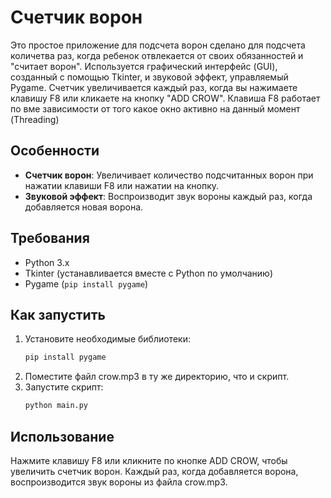 # Счетчик ворон

Это простое приложение для подсчета ворон сделано для подсчета количетва раз, когда ребенок отвлекается от своих обязанностей и "считает ворон". 
Используется графический интерфейс (GUI), созданный с помощью Tkinter, и звуковой эффект, управляемый Pygame. Счетчик увеличивается каждый раз, когда вы нажимаете клавишу F8 или кликаете на кнопку "ADD CROW". Клавиша F8 работает по вме зависимости от того какое окно активно на данный момент (Threading)

## Особенности
- **Счетчик ворон**: Увеличивает количество подсчитанных ворон при нажатии клавиши F8 или нажатии на кнопку.
- **Звуковой эффект**: Воспроизводит звук вороны каждый раз, когда добавляется новая ворона.

## Требования
- Python 3.x
- Tkinter (устанавливается вместе с Python по умолчанию)
- Pygame (`pip install pygame`)

## Как запустить
1. Установите необходимые библиотеки:
   ```bash
   pip install pygame
2. Поместите файл crow.mp3 в ту же директорию, что и скрипт.
3. Запустите скрипт:
   ``` bash
   python main.py
   ```
   
## Использование
Нажмите клавишу F8 или кликните по кнопке ADD CROW, чтобы увеличить счетчик ворон.
Каждый раз, когда добавляется ворона, воспроизводится звук вороны из файла crow.mp3.
